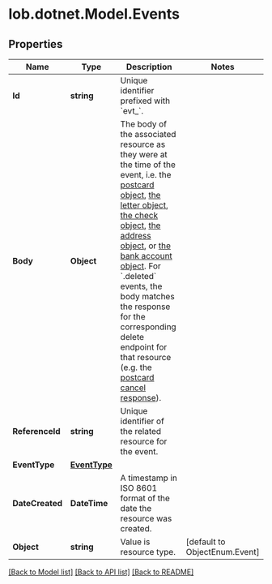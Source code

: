 # lob.dotnet.Model.Events

## Properties

Name | Type | Description | Notes
------------ | ------------- | ------------- | -------------
**Id** | **string** | Unique identifier prefixed with &#x60;evt_&#x60;. | 
**Body** | **Object** | The body of the associated resource as they were at the time of the event, i.e. the [postcard object](https://docs.lob.com/#tag/Postcards/operation/postcard_retrieve), [the letter object](https://docs.lob.com/#tag/Letters/operation/letter_retrieve), [the check object](https://docs.lob.com/#tag/Checks/operation/check_retrieve), [the address object](https://docs.lob.com/#tag/Addresses/operation/address_retrieve), or [the bank account object](https://docs.lob.com/#tag/Bank-Accounts/operation/bank_account_retrieve). For &#x60;.deleted&#x60; events, the body matches the response for the corresponding delete endpoint for that resource (e.g. the [postcard cancel response](https://docs.lob.com/#tag/Postcards/operation/postcard_delete)). | 
**ReferenceId** | **string** | Unique identifier of the related resource for the event. | 
**EventType** | [**EventType**](EventType.md) |  | 
**DateCreated** | **DateTime** | A timestamp in ISO 8601 format of the date the resource was created. | 
**Object** | **string** | Value is resource type. | [default to ObjectEnum.Event]

[[Back to Model list]](../README.md#documentation-for-models) [[Back to API list]](../README.md#documentation-for-api-endpoints) [[Back to README]](../README.md)

